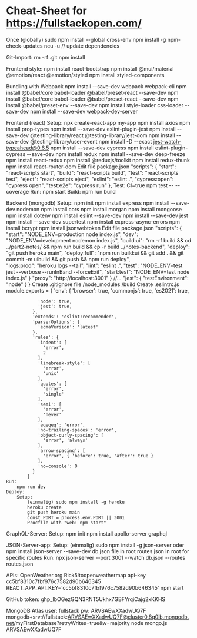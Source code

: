 # Cheat-Sheet for https://fullstackopen.com/

Once (globally)
	sudo npm install --global cross-env
	npm install -g npm-check-updates
	ncu -u // update dependencies
	
Git-Import:
	rm -rf .git
	npm install

Frontend style:
	npm install react-bootstrap
	npm install @mui/material @emotion/react @emotion/styled
	npm install styled-components

Bundling with Webpack
	npm install --save-dev webpack webpack-cli
	npm install @babel/core babel-loader @babel/preset-react --save-dev
	npm install @babel/core babel-loader @babel/preset-react --save-dev
	npm install @babel/preset-env --save-dev
	npm install style-loader css-loader --save-dev
	npm install --save-dev webpack-dev-server

Frontend (react)
	Setup:
		npx create-react-app my-app
		npm install axios
		npm install prop-types
		npm install --save-dev eslint-plugin-jest
		npm install --save-dev @testing-library/react @testing-library/jest-dom
		npm install --save-dev @testing-library/user-event
		npm install -D --exact jest-watch-typeahead@0.6.5
		npm install --save-dev cypress
		npm install eslint-plugin-cypress --save-dev
		npm install redux
		npm install --save-dev deep-freeze
		npm install react-redux
		npm install @reduxjs/toolkit
		npm install redux-thunk
		npm install react-router-dom
		Edit file package.json
		"scripts": {
			"start": "react-scripts start",
			"build": "react-scripts build",
			"test": "react-scripts test",
			"eject": "react-scripts eject",
			"eslint": "eslint .",
			"cypress:open": "cypress open",
			"test:e2e": "cypress run"
		  },
	Test:
		CI=true npm test -- --coverage
	Run:
		npm start
	Build: 
		npm run build

Backend (mongodb)
	Setup:
		npm init
		npm install express
		npm install --save-dev nodemon
		npm install cors
		npm install morgan
		npm install mongoose
		npm install dotenv
		npm install eslint --save-dev
		npm install --save-dev jest
		npm install --save-dev supertest
		npm install express-async-errors
		npm install bcrypt
		npm install jsonwebtoken
		Edit file package.json
			"scripts": {
				"start": "NODE_ENV=production node index.js",
				"dev": "NODE_ENV=development nodemon index.js",
				"build:ui": "rm -rf build && cd ../part2-notes/ && npm run build && cp -r build ../notes-backend",
				"deploy": "git push heroku main",
				"deploy:full": "npm run build:ui && git add . && git commit -m uibuild && git push && npm run deploy",    
				"logs:prod": "heroku logs --tail",
				"lint": "eslint .",
				"test": "NODE_ENV=test jest --verbose --runInBand --forceExit",
				"start:test": "NODE_ENV=test node index.js"
			 }
			 "proxy": "http://localhost:3001"
			}
			 //...
			"jest": {
				"testEnvironment": "node"
			}
		  }
		Create .gitignore file
			/node_modules
			/build
		Create .eslintrc.js 
			module.exports = {
			  'env': {
				'browser': true,
				'commonjs': true,
				'es2021': true,
				
				'node': true,
				'jest': true,
			  },
			  'extends': 'eslint:recommended',
			  'parserOptions': {
				'ecmaVersion': 'latest'
			  },
			  'rules': {
				'indent': [
				  'error',
				  2
				],
				'linebreak-style': [
				  'error',
				  'unix'
				],
				'quotes': [
				  'error',
				  'single'
				],
				'semi': [
				  'error',
				  'never'
				],
				'eqeqeq': 'error',
				'no-trailing-spaces': 'error',
				'object-curly-spacing': [
				  'error', 'always'
				],
				'arrow-spacing': [
				  'error', { 'before': true, 'after': true }
				],
				'no-console': 0
			  }
			}
	Run:
		npm run dev
	Deploy:
		Setup:
			(einmalig) sudo npm install -g heroku
			heroku create
			git push heroku main
			const PORT = process.env.PORT || 3001
			Procfile with "web: npm start"
			
GraphQL-Server:
	Setup:
		npm init
		npm install apollo-server graphql

JSON-Server-app:
	Setup:
		(einmalig) sudo npm install -g json-server oder npm install json-server --save-dev
		db.json file in root
		routes.json in root for specific routes
	Run:
		npx json-server --port 3001 --watch db.json --routes routes.json

APIs:
	OpenWeather.org
	Rick5!toopenweathermap
	api-key cc5bf8310c7fbf976c7582d90b646345
	REACT_APP_API_KEY='cc5bf8310c7fbf976c7582d90b646345' npm start

GitHub token:
	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

MongoDB Atlas
	user: fullstack
	pw: ARVSAEwXXadwUQ7F
	mongodb+srv://fullstack:ARVSAEwXXadwUQ7F@cluster0.8q0ib.mongodb.net/myFirstDatabase?retryWrites=true&w=majority
	node mongo.js ARVSAEwXXadwUQ7F